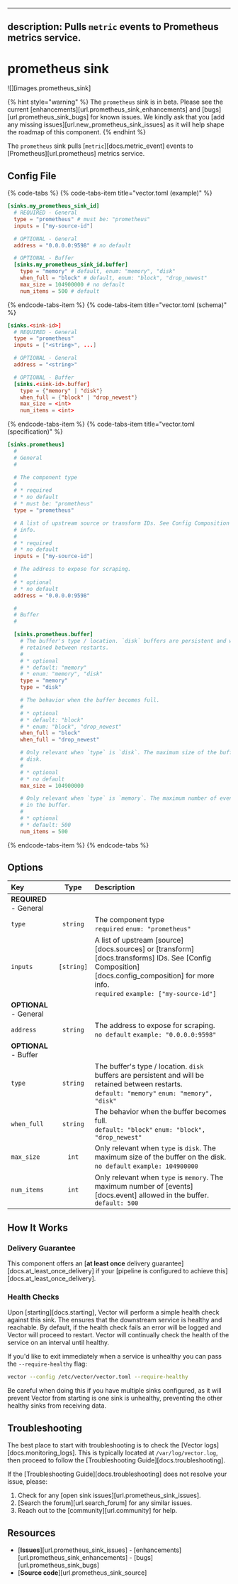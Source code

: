 

---
description: Pulls `metric` events to Prometheus metrics service.
---

<!--
     THIS FILE IS AUTOOGENERATED!

     To make changes please edit the template located at:

     scripts/generate/templates/docs/usage/configuration/sinks/prometheus.md.erb
-->

# prometheus sink

![][images.prometheus_sink]

{% hint style="warning" %}
The `prometheus` sink is in beta. Please see the current
[enhancements][url.prometheus_sink_enhancements] and
[bugs][url.prometheus_sink_bugs] for known issues.
We kindly ask that you [add any missing issues][url.new_prometheus_sink_issues]
as it will help shape the roadmap of this component.
{% endhint %}

The `prometheus` sink pulls [`metric`][docs.metric_event] events to [Prometheus][url.prometheus] metrics service.

## Config File

{% code-tabs %}
{% code-tabs-item title="vector.toml (example)" %}
```toml
[sinks.my_prometheus_sink_id]
  # REQUIRED - General
  type = "prometheus" # must be: "prometheus"
  inputs = ["my-source-id"]

  # OPTIONAL - General
  address = "0.0.0.0:9598" # no default

  # OPTIONAL - Buffer
  [sinks.my_prometheus_sink_id.buffer]
    type = "memory" # default, enum: "memory", "disk"
    when_full = "block" # default, enum: "block", "drop_newest"
    max_size = 104900000 # no default
    num_items = 500 # default
```
{% endcode-tabs-item %}
{% code-tabs-item title="vector.toml (schema)" %}
```toml
[sinks.<sink-id>]
  # REQUIRED - General
  type = "prometheus"
  inputs = ["<string>", ...]

  # OPTIONAL - General
  address = "<string>"

  # OPTIONAL - Buffer
  [sinks.<sink-id>.buffer]
    type = {"memory" | "disk"}
    when_full = {"block" | "drop_newest"}
    max_size = <int>
    num_items = <int>
```
{% endcode-tabs-item %}
{% code-tabs-item title="vector.toml (specification)" %}
```toml
[sinks.prometheus]
  #
  # General
  #

  # The component type
  # 
  # * required
  # * no default
  # * must be: "prometheus"
  type = "prometheus"

  # A list of upstream source or transform IDs. See Config Composition for more
  # info.
  # 
  # * required
  # * no default
  inputs = ["my-source-id"]

  # The address to expose for scraping.
  # 
  # * optional
  # * no default
  address = "0.0.0.0:9598"

  #
  # Buffer
  #

  [sinks.prometheus.buffer]
    # The buffer's type / location. `disk` buffers are persistent and will be
    # retained between restarts.
    # 
    # * optional
    # * default: "memory"
    # * enum: "memory", "disk"
    type = "memory"
    type = "disk"

    # The behavior when the buffer becomes full.
    # 
    # * optional
    # * default: "block"
    # * enum: "block", "drop_newest"
    when_full = "block"
    when_full = "drop_newest"

    # Only relevant when `type` is `disk`. The maximum size of the buffer on the
    # disk.
    # 
    # * optional
    # * no default
    max_size = 104900000

    # Only relevant when `type` is `memory`. The maximum number of events allowed
    # in the buffer.
    # 
    # * optional
    # * default: 500
    num_items = 500
```
{% endcode-tabs-item %}
{% endcode-tabs %}

## Options

| Key  | Type  | Description |
|:-----|:-----:|:------------|
| **REQUIRED** - General | | |
| `type` | `string` | The component type<br />`required` `enum: "prometheus"` |
| `inputs` | `[string]` | A list of upstream [source][docs.sources] or [transform][docs.transforms] IDs. See [Config Composition][docs.config_composition] for more info.<br />`required` `example: ["my-source-id"]` |
| **OPTIONAL** - General | | |
| `address` | `string` | The address to expose for scraping.<br />`no default` `example: "0.0.0.0:9598"` |
| **OPTIONAL** - Buffer | | |
| `type` | `string` | The buffer's type / location. `disk` buffers are persistent and will be retained between restarts.<br />`default: "memory"` `enum: "memory", "disk"` |
| `when_full` | `string` | The behavior when the buffer becomes full.<br />`default: "block"` `enum: "block", "drop_newest"` |
| `max_size` | `int` | Only relevant when `type` is `disk`. The maximum size of the buffer on the disk.<br />`no default` `example: 104900000` |
| `num_items` | `int` | Only relevant when `type` is `memory`. The maximum number of [events][docs.event] allowed in the buffer.<br />`default: 500` |

## How It Works

### Delivery Guarantee

This component offers an [**at least once** delivery guarantee][docs.at_least_once_delivery]
if your [pipeline is configured to achieve this][docs.at_least_once_delivery].

### Health Checks

Upon [starting][docs.starting], Vector will perform a simple health check
against this sink. The ensures that the downstream service is healthy and
reachable. By default, if the health check fails an error will be logged and
Vector will proceed to restart. Vector will continually check the health of
the service on an interval until healthy.

If you'd like to exit immediately when a service is unhealthy you can pass
the `--require-healthy` flag:

```bash
vector --config /etc/vector/vector.toml --require-healthy
```

Be careful when doing this if you have multiple sinks configured, as it will
prevent Vector from starting is one sink is unhealthy, preventing the other
healthy sinks from receiving data.

## Troubleshooting

The best place to start with troubleshooting is to check the
[Vector logs][docs.monitoring_logs]. This is typically located at
`/var/log/vector.log`, then proceed to follow the
[Troubleshooting Guide][docs.troubleshooting].

If the [Troubleshooting Guide][docs.troubleshooting] does not resolve your
issue, please:

1. Check for any [open sink issues][url.prometheus_sink_issues].
2. [Search the forum][url.search_forum] for any similar issues.
2. Reach out to the [community][url.community] for help.

## Resources

* [**Issues**][url.prometheus_sink_issues] - [enhancements][url.prometheus_sink_enhancements] - [bugs][url.prometheus_sink_bugs]
* [**Source code**][url.prometheus_sink_source]